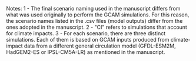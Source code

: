 Notes:
1 - The final scenario naming used in the manuscript differs from what was used originally to perform the GCAM simulations. For this reason, the scenario names listed in the .csv files (model outputs) differ from the ones adopted in the manuscript.
2 - "CI" refers to simulations that account for climate impacts.
3 - For each scenario, there are three distinct simulations. Each of them is based on GCAM inputs produced from climate-impact data from a different general circulation model (GFDL-ESM2M, HadGEM2-ES or IPSL-CM5A-LR) as mentioned in the manuscript.

